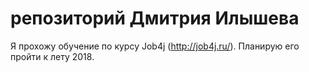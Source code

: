 # репозиторий Дмитрия Илышева
Я прохожу обучение по курсу Job4j (http://job4j.ru/). Планирую его пройти к лету 2018.